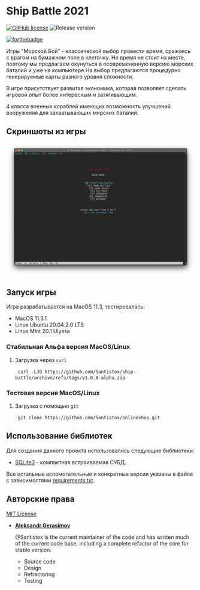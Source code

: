 # Ship Battle 2021

[![GitHub license](https://img.shields.io/github/license/Naereen/StrapDown.js.svg)](https://github.com/Naereen/StrapDown.js/blob/master/LICENSE) ![Release version](https://img.shields.io/badge/release-v1.0.0--alpha1-blue)

[![forthebadge](https://forthebadge.com/images/badges/made-with-python.svg)](https://forthebadge.com)

Игры "Морской Бой" - классической выбор провести время, сражаясь с врагом на бумажном поле в клеточку. Но время не стоит на месте, поэтому мы предлагаем окунуться в осовремененную версию морских баталий и уже на компьютере.На выбор предлагаются процедурно генерируемые карты разного уровня сложности.

В игре присутствует развитая экономика, которая позволяет сделать игровой опыт более интересным и затягивающим.

4 класса военных кораблей имеющих возможность улучшений вооружения для захватывающих мирских баталий.

## Скриншоты из игры

![ScreenShot](screenshots/main_menu.png)

## Запуск игры

Игра разрабатывается на MacOS 11.3, тестировалась:

- MacOS 11.3.1
- Linux Ubuntu 20.04.2.0 LTS
- Linux Mint 20.1 Ulyssa

### Стабильная Альфа версия MacOS/Linux

1. Загрузка через `curl`

        curl -LJO https://github.com/Santistox/ship-battle/archive/refs/tags/v1.0.0-alpha.zip

### Тестовая версия MacOS/Linux

1. Загрузка с помощью `git`

        git clone https://github.com/Santistox/onlineshop.git

## Использование библиотек

Для создания данного проекта использовались следующие библиотеки:

- [SQLite3](https://www.sqlite.org/index.html) - компактная встраиваемая СУБД.

Все остальные вспомогательные и конкретные версии указаны в файле с зависимостями [requirements.txt](requirements.txt).

## Авторские права

[MIT License](LICENSE)

- __[Aleksandr Gerasimov](https://github.com/Santistox)__

    @Santistox is the current maintainer of the code and has written much of the
    current code base, including a complete refactor of the core for stable version.

  - Source code
  - Design
  - Refractoring
  - Testing
